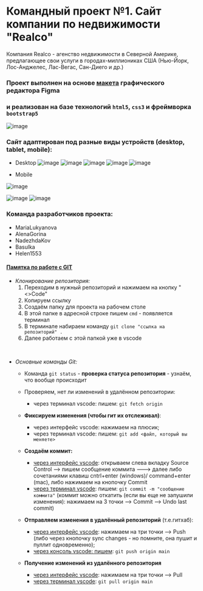 # Командный проект №1. Сайт компании по недвижимости **"Realco"**
Компания Realco - агенство недвижимости в Северной Америке, предлагающее свои услуги в городах-миллиониках США (Нью-Йорк, Лос-Анджелес, Лас-Вегас, Сан-Диего и др.)
### Проект выполнен на основе [макета](https://www.figma.com/design/kEVO5l8dmhI80RdChSpAEn/Realco?node-id=0-1) графического редактора Figma
### и реализован на базе технологий `html5`, `css3` и фреймворка `bootstrap5`
![image](https://tajuso.com/wp-content/uploads/2018/03/udemy3-004.png)

### Сайт адаптирован под разные виды устройств (desktop, tablet, mobile):

* Desktop 
![image](./assets/readme/realco_1.png)
![image](./assets/readme/realco_2.png)
![image](./assets/readme/realco_3.png)
![image](./assets/readme/realco_4.png)
![image](./assets/readme/realco_5.png)

* Mobile <br>
  
![image](./assets/readme/realco_adaptive.png)

![image](./assets/readme/realco_adaptive2.png)
![image](./assets/readme/realco_adaptive3.png)


### Команда разработчиков проекта:
* MariaLukyanova
* AlenaGorina
* NadezhdaKov
* Basulka
* Helen1553



#### <u>**Памятка по работе с GIT**</u>
* <i>Клонирование репозитория:</i>
  1. Переходим в нужный репозиторий и нажимаем на кнопку "<>Code"
  2. Копируем ссылку
  3. Создаём папку для проекта на рабочем столе
  4. В этой папке в адресной строке пишем `cmd` - появляется терминал
  5. В терминале набираем команду `git clone "ссылка на репозиторий" .`
  6. Далее работаем с этой папкой уже в vscode
<br>

* <i>Основные команды Git:</i>

  * Команда `git status` - <strong>проверка статуса репозитория</strong> - узнаём, что вообще происходит

  * Проверяем, нет ли изменений в удалённом репозитории:
    * через терминал vscode: пишем: `git fetch origin`
  
  * <strong>Фиксируем изменения (чтобы гит их отслеживал)</strong>:
    * через интерфейс vscode: нажимаем на плюсик;
    * через терминал vscode: пишем: `git add <файл, который вы меняете>`
  
  * **Создаём коммит:**
    * <u>через интерфейс vscode</u>: открываем слева вкладку Source Control --> пишем сообщение коммита ---> далее либо сочетаниями клавиш cntrl+enter (windows)/ command+enter (mac), либо нажимаем на кнопочку Commit
    * <u>через терминал vscode</u>: пишем: `git commit -m "сообщение коммита"`
(коммит можно откатить (если вы еще не запушили изменения): нажимаем на 3 точки --> Commit --> Undo last commit)

  * **Отправляем изменения в удалённый репозиторий** (т.е.гитхаб):
    * <u>через интерфейс vscode</u>: нажимаем на три точки --> Push (либо через кнопочку sync changes - но помните, она пушит и пуллит одновременно);
    * <u>через консоль vscode: пишем</u>: `git push origin main`
  
  * **Получение изменений из удалённого репозитория**
    * <u>через интерфейс vscode</u>: нажимаем на три точки --> Pull
    * <u>через терминал vscode</u>:  `git pull origin main`
